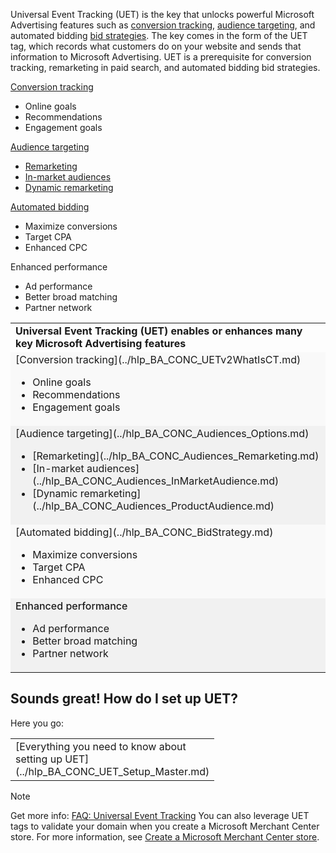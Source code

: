 Universal Event Tracking (UET) is the key that unlocks powerful Microsoft Advertising features such as [conversion tracking](../hlp_BA_CONC_UETv2WhatIsCT.md), [audience targeting](../hlp_BA_CONC_Audiences_Options.md), and automated bidding [bid strategies](../hlp_BA_CONC_BidStrategy.md). The key comes in the form of the UET tag, which records what customers do on your website and sends that information to Microsoft Advertising.  UET is a prerequisite for conversion tracking, remarketing in paid search, and automated bidding bid strategies.

[Conversion tracking](../hlp_BA_CONC_UETv2WhatIsCT.md)

- Online goals
- Recommendations
- Engagement goals

[Audience targeting](../hlp_BA_CONC_Audiences_Options.md)

- [Remarketing](../hlp_BA_CONC_Audiences_Remarketing.md)
- [In-market audiences](../hlp_BA_CONC_Audiences_InMarketAudience.md)
- [Dynamic remarketing](../hlp_BA_CONC_Audiences_ProductAudience.md)

[Automated bidding](../hlp_BA_CONC_BidStrategy.md)

- Maximize conversions
- Target CPA
- Enhanced CPC

Enhanced performance

- Ad performance
- Better broad matching
- Partner network

<table>
  <tr>
    <td style="font-weight:500;">
			<strong>Universal Event Tracking (UET) enables or enhances many key Microsoft Advertising features</strong>
		</td>
  </tr>
  <tr>
    <td style="background:#f9f9f9;">[Conversion tracking](../hlp_BA_CONC_UETv2WhatIsCT.md)<ul><li>Online goals</li><li>Recommendations</li><li>Engagement goals</li></ul></td>
  </tr>
  <tr>
    <td style="background:#f1f1f1;">[Audience targeting](../hlp_BA_CONC_Audiences_Options.md)<ul><li>[Remarketing](../hlp_BA_CONC_Audiences_Remarketing.md)</li><li>[In-market audiences](../hlp_BA_CONC_Audiences_InMarketAudience.md)</li><li>[Dynamic remarketing](../hlp_BA_CONC_Audiences_ProductAudience.md)</li></ul></td>
  </tr>
  <tr>
    <td style="background:#f9f9f9;">[Automated bidding](../hlp_BA_CONC_BidStrategy.md)<ul><li>Maximize conversions</li><li>Target CPA</li><li>Enhanced CPC</li></ul></td>
  </tr>
  <tr>
    <td style="background:#f1f1f1;font-weight:500;">
			Enhanced performance
			  <ul style="font-weight:normal;"><li>Ad performance</li><li>Better broad matching</li><li>Partner network</li></ul></td>
  </tr>
</table>

## Sounds great! How do I set up UET?

Here you go:

<table type="type2" style="border:0;padding:0">
  <tr>
    <td style="width:300px">[Everything you need to know about setting up UET](../hlp_BA_CONC_UET_Setup_Master.md)</td>
  </tr>
</table>

> [!NOTE]
> Get more info: [FAQ: Universal Event Tracking](../hlp_BA_CONC_UET_FAQ.md)
> You can also leverage UET tags to validate your domain when you create a Microsoft Merchant Center store. For more information, see [Create a Microsoft Merchant Center store](../hlp_BA_PROC_CreateBingMerchantCenterStore.md).


